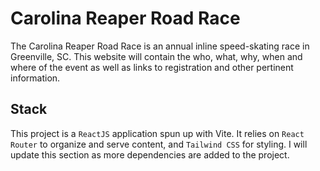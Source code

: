 # Carolina Reaper Road Race

The Carolina Reaper Road Race is an annual inline speed-skating race in
Greenville, SC. This website will contain the who, what, why, when and where of
the event as well as links to registration and other pertinent information.

## Stack

This project is a `ReactJS` application spun up with Vite. It relies on `React Router` to
organize and serve content, and `Tailwind CSS` for styling.  I will update this section as more
dependencies are added to the project.
